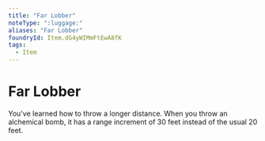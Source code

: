 ```yaml
---
title: "Far Lobber"
noteType: ":luggage:"
aliases: "Far Lobber"
foundryId: Item.dG4yWIMmFtEwA8fK
tags:
  - Item
---
```


# Far Lobber

You've learned how to throw a longer distance. When you throw an alchemical bomb, it has a range increment of 30 feet instead of the usual 20 feet.
